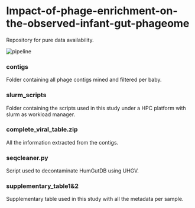 # Impact-of-phage-enrichment-on-the-observed-infant-gut-phageome

Repository for pure data availability.

<img src="file:///home/svalenzuela/Desktop/paper1/figures/HumanGutVirome%20protocol.jpg" title="" alt="pipeline" data-align="center">

### contigs

Folder containing all phage contigs mined and filtered per baby.

### slurm_scripts

Folder containing the scripts used in this study under a HPC platform with slurm as workload manager.

### complete_viral_table.zip

All the information extracted from the contigs.

### seqcleaner.py

Script used to decontaminate HumGutDB using UHGV.

### supplementary_table1&2

Supplementary table used in this study with all the metadata per sample.
